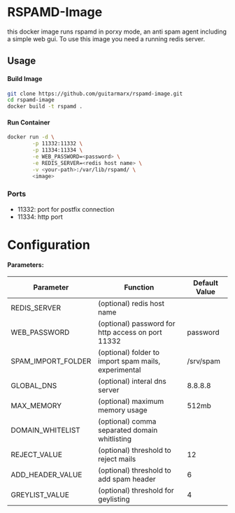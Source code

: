 # RSPAMD-Image

this docker image runs rspamd in porxy mode, an anti spam agent including a simple web gui.
To use this image you need a running redis server.

## Usage

#### Build Image
```sh
git clone https://github.com/guitarmarx/rspamd-image.git
cd rspamd-image
docker build -t rspamd .
```
#### Run Container
```sh
docker run -d \
        -p 11332:11332 \
        -p 11334:11334 \
        -e WEB_PASSWORD=<password> \
        -e REDIS_SERVER=<redis host name> \
        -v <your-path>:/var/lib/rspamd/ \
        <image>

```

### Ports
- 11332: port for postfix connection
- 11334: http port

# Configuration
#### Parameters:
Parameter | Function| Default Value|
---|---|---|
REDIS_SERVER | (optional) redis host name |
WEB_PASSWORD | (optional) password for http access on port 11332 | password
SPAM_IMPORT_FOLDER | (optional) folder to import spam mails, experimental | /srv/spam
GLOBAL_DNS | (optional) interal dns server | 8.8.8.8
MAX_MEMORY | (optional) maximum memory usage | 512mb
DOMAIN_WHITELIST | (optional) comma separated domain whitlisting |
REJECT_VALUE | (optional) threshold to reject mails | 12
ADD_HEADER_VALUE | (optional) threshold to add spam header | 6
GREYLIST_VALUE | (optional) threshold for geylisting | 4









